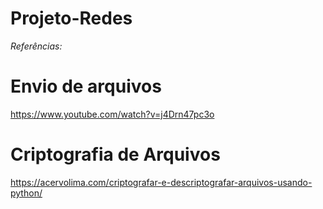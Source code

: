 # Projeto-Redes

_Referências:_

# Envio de arquivos

https://www.youtube.com/watch?v=j4Drn47pc3o

# Criptografia de Arquivos

https://acervolima.com/criptografar-e-descriptografar-arquivos-usando-python/
